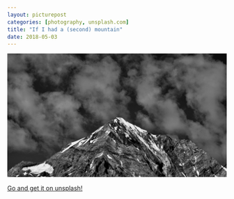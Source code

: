 ```yaml
---
layout: picturepost
categories: [photography, unsplash.com]
title: "If I had a (second) mountain"
date: 2018-05-03
---
```


![black and white picture of a mountain](/images/unsplash/ifihadasecondmountain.jpg)

[Go and get it on unsplash!](https://unsplash.com/photos/HknYZUh78qQ)
